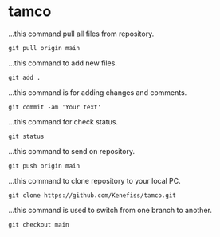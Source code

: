 # tamco

...this command pull all files from repository.

    git pull origin main



...this command to add new files.

    git add .



...this command is for adding changes and comments.

    git commit -am 'Your text'



...this command for check status.

    git status



...this command to send on repository.

    git push origin main



...this command to clone repository to your local PC.

    git clone https://github.com/Kenefiss/tamco.git



...this command is used to switch from one branch to another.

    git checkout main  
